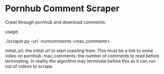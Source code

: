 Pornhub Comment Scraper
========

Crawl through pornhub and download comments.

usage:

./scraper.py -url <initial url> -numcomments <max_comments>

initial_url: the initial url to start crawling from. This must be a link to some video on pornhub.
max_comments: the number of comments to read before terminating. In reality the algorithm may terminate before this as it can run out of videos to scrape.




